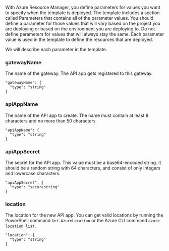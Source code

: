 With Azure Resource Manager, you define parameters for values you want to specify when the template is deployed. The template includes a section called Parameters that contains all of the parameter values.
You should define a parameter for those values that will vary based on the project you are deploying or based on the 
environment you are deploying to. Do not define parameters for values that will always stay the same. Each parameter value is used in the template to define the resources that are deployed. 

We will describe each parameter in the template.

### gatewayName
The name of the gateway. The API app gets registered to this gateway.

    "gatewayName": {
      "type": "string"
    }

### apiAppName
The name of the API app to create. The name must contain at least 8 characters and no more than 50 characters.

    "apiAppName": {
      "type": "string"
    }

### apiAppSecret
The secret for the API app. This value must be a base64-encoded string. It should be a random string with 64 characters, and consist of only integers and lowercase characters.

    "apiAppSecret": {
      "type": "securestring"
    }

### location
The location for the new API app. You can get valid locations by running the PowerShell command `Get-AzureLocation` or the Azure CLI command `azure location list`.

    "location": {
      "type": "string"
    }

